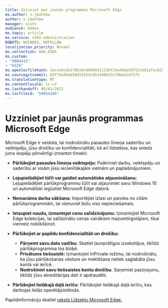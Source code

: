 ```yaml
---
title: Uzziniet par jaunās programmas Microsoft Edge
ms.author: v-jmathew
author: v-jmathew
manager: scotv
audience: Admin
ms.topic: article
ms.service: o365-administration
ROBOTS: NOINDEX, NOFOLLOW
localization_priority: Normal
ms.collection: Adm_O365
ms.custom:
- "9004433"
- "8226"
ms.openlocfilehash: 1ecce6cde278b50c88405911336f24a4d4a59752c661afec62536d6dd824662e
ms.sourcegitcommit: b5f7da89a650d2915dc652449623c78be6247175
ms.translationtype: MT
ms.contentlocale: lv-LV
ms.lasthandoff: 08/05/2021
ms.locfileid: "54054286"
---
```

# <a name="learn-about-the-features-of-the-new-microsoft-edge"></a>Uzziniet par jaunās programmas Microsoft Edge

Microsoft Edge ir veidota, lai nodrošinātu pasaules līmeņa saderību un veiktspēju, jūsu drošību un konfidencialitāti, kā arī līdzekļus, kas sniedz jums iespēju pilnvērtīgi izmantot tīmekli:

- **Pārlūkojiet pasaules līmeņa veiktspēju:** Paātriniet darbu, veiktspēju un saderību ar visām jūsu iecienītākajām vietnēm un paplašinājumiem.
- **Lejupielādējiet tūlīt vai gaidiet automātisko atjaunināšanu:** Lejupielādējiet pārlūkprogrammu tūlīt vai atjauniniet savu Windows 10 un automātiski iegūstiet Microsoft Edge datorā.
- **Nemanāma darba sākšana:** Importējiet izlasi un paroles no citām pārlūkprogrammām, lai vienuviet būtu viss nepieciešamais.
- **Ietaupiet naudu, izmantojot cenu salīdzinājumu:** Izmantojiet Microsoft Edge kolekcijas, lai salīdzinātu cenas vairākiem mazumtirgotājiem, tikai vienreiz noklikšķinot.
- **Pārlūkojiet ar papildu konfidencialitāti un drošību:**
  - **Pārņemt savu datu vadību:** Skatiet ļaunprātīgos izsekotājus, tiklīdz pārlūkprogramma tos bloķē.
  - **Privātums tiešsaistē:** Izmantojiet InPrivate režīmu, lai nodrošinātu, ka jūsu pārlūkošanas vēsture un meklēšana netiek saglabāta jūsu kontā vai ierīcē.
  - **Nodrošiniet savu tiešsaistes kontu drošību.** Saņemiet paziņojumu, tiklīdz jūsu akreditācijas dati ir apdraudēti.

- **Pārlūkojiet lielākajā daļā ierīču:** Pārlūkojiet lielākajā daļā ierīču, kas darbojas lielās operētājsistēmās.

Papildinformāciju skatiet [rakstā Līdzekļu Microsoft Edge.](https://go.microsoft.com/fwlink/?linkid=2146817)
